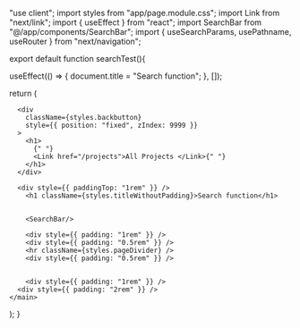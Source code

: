 "use client";
import styles from "app/page.module.css";
import Link from "next/link";
import { useEffect } from "react";
import SearchBar from "@/app/components/SearchBar";
import { useSearchParams, usePathname, useRouter } from "next/navigation";


export default function searchTest(){

  useEffect(() => {
    document.title = "Search function";
  }, []);

  return (
    <main className={styles.main}>

      <div
        className={styles.backbutton}
        style={{ position: "fixed", zIndex: 9999 }}
      >
        <h1>
          {" "}
          <Link href="/projects">All Projects </Link>{" "}
        </h1>
      </div>

      <div style={{ paddingTop: "1rem" }} />
        <h1 className={styles.titleWithoutPadding}>Search function</h1>


        <SearchBar/>

        <div style={{ padding: "1rem" }} />
        <div style={{ padding: "0.5rem" }} />
        <hr className={styles.pageDivider} />
        <div style={{ padding: "0.5rem" }} />


        <div style={{ padding: "1rem" }} />
      <div style={{ padding: "2rem" }} />
    </main>
  );
}

